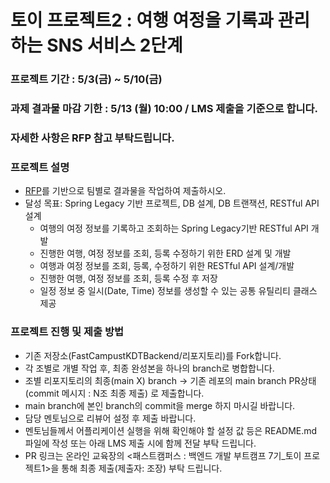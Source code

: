 # 토이 프로젝트2 : 여행 여정을 기록과 관리하는 SNS 서비스 2단계

### 프로젝트 기간 : 5/3(금) ~ 5/10(금)
### 과제 결과물 마감 기한 : 5/13 (월) 10:00 / LMS 제출을 기준으로 합니다.
### 자세한 사항은 RFP 참고 부탁드립니다.

### 프로젝트 설명
- [RFP]([[url](https://drive.google.com/file/d/1sRQWMsxsO-RoPVN5nEXui_YCcKTVDoom/view?usp=drive_link)](https://drive.google.com/file/d/1sRQWMsxsO-RoPVN5nEXui_YCcKTVDoom/view?usp=drive_link))를 기반으로 팀별로 결과물을 작업하여 제출하시오. 
- 달성 목표: Spring Legacy 기반 프로젝트, DB 설계, DB 트랜잭션, RESTful API 설계
  - 여행의 여정 정보를 기록하고 조회하는 Spring Legacy기반 RESTful API 개발
  - 진행한 여행, 여정 정보를 조회, 등록 수정하기 위한 ERD 설계 및 개발			
  - 여행과 여정 정보를 조회, 등록, 수정하기 위한 RESTful API 설계/개발
  - 진행한 여행, 여정 정보를 조회, 등록 수정 후 저장
  - 일정 정보 중 일시(Date, Time) 정보를 생성할 수 있는 공통 유틸리티 클래스 제공

  
### 프로젝트 진행 및 제출 방법
- 기존 저장소(FastCampustKDTBackend/리포지토리)를 Fork합니다.
- 각 조별로 개별 작업 후, 최종 완성본을 하나의 branch로 병합합니다.
- 조별 리포지토리의 최종(main X) branch -> 기존 레포의 main branch PR상태(commit 메시지 : N조 최종 제출) 로 제출합니다.
- main branch에 본인 branch의 commit을 merge 하지 마시길 바랍니다.
- 담당 멘토님으로 리뷰어 설정 후 제출 바랍니다.
- 멘토님들께서 어플리케이션 실행을 위해 확인해야 할 설정 값 등은 README.md 파일에 작성 또는 아래 LMS 제출 시에 함께 전달 부탁 드립니다.
- PR 링크는 온라인 교육장의 <패스트캠퍼스 : 백엔드 개발 부트캠프 7기_토이 프로젝트1>을 통해 최종 제출(제출자: 조장) 부탁 드립니다.

